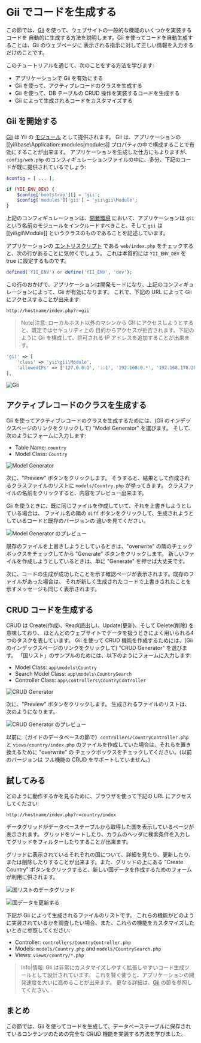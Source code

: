 Gii でコードを生成する
======================

この節では、[Gii](tool-gii.md) を使って、ウェブサイトの一般的な機能のいくつかを実装するコードを
自動的に生成する方法を説明します。Gii を使ってコードを自動生成することは、Gii のウェブページに
表示される指示に対して正しい情報を入力するだけのことです。

このチュートリアルを通じて、次のことをする方法を学びます:

* アプリケーションで Gii を有効にする
* Gii を使って、アクティブレコードのクラスを生成する
* Gii を使って、DB テーブルの CRUD 操作を実装するコードを生成する
* Gii によって生成されるコードをカスタマイズする


Gii を開始する<a name="starting-gii"></a>
--------------

[Gii](tool-gii.md) は Yii の [モジュール](structure-modules.md) として提供されます。
Gii は、アプリケーションの [[yii\base\Application::modules|modules]] プロパティの中で構成することで有効にすることが出来ます。
アプリケーションを生成した仕方にもよりますが、`config/web.php` のコンフィギュレーションファイルの中に、多分、下記のコードが既に提供されているでしょう:

```php
$config = [ ... ];

if (YII_ENV_DEV) {
    $config['bootstrap'][] = 'gii';
    $config['modules']['gii'] = 'yii\gii\Module';
}
```

上記のコンフィギュレーションは、[開発環境](concept-configurations.md#environment-constants) において、アプリケーションは
`gii` という名前のモジュールをインクルードすべきこと、そして `gii` は [[yii\gii\Module]] というクラスのものであることを記述しています。

アプリケーションの [エントリスクリプト](structure-entry-scripts.md) である `web/index.php` をチェックすると、次の行があることに気付くでしょう。
これは本質的には `YII_ENV_DEV` を true に設定するものです。

```php
defined('YII_ENV') or define('YII_ENV', 'dev');
```

この行のおかげで、アプリケーションは開発モードになり、上記のコンフィギュレーションによって、Gii が有効になります。
これで、下記の URL によって Gii にアクセスすることが出来ます:

```
http://hostname/index.php?r=gii
```

> Note|注意: ローカルホスト以外のマシンから GII にアクセスしようとすると、既定ではセキュリティ上の
> 目的からアクセスが拒否されます。下記のように Gii を構成して、許可される IP アドレスを追加することが出来ます。
>
```php
'gii' => [
    'class' => 'yii\gii\Module',
    'allowedIPs' => ['127.0.0.1', '::1', '192.168.0.*', '192.168.178.20'] // 必要に応じて調整
],
```

![Gii](images/start-gii.png)


アクティブレコードのクラスを生成する<a name="generating-ar"></a>
------------------------------------

Gii を使ってアクティブレコードのクラスを生成するためには、(Gii のインデックスページのリンクをクリックして) "Model Generator" を選びます。
そして、次のようにフォームに入力します:

* Table Name: `country`
* Model Class: `Country`

![Model Generator](images/start-gii-model.png)

次に、"Preview" ボタンをクリックします。
そうすると、結果として作成されるクラスファイルのリストに `models/Country.php` が挙ってきます。
クラスファイルの名前をクリックすると、内容をプレビュー出来ます。

Gii を使うときに、既に同じファイルを作成していて、それを上書きしようとしている場合は、
ファイル名の隣の `diff` ボタンをクリックして、生成されようとしているコードと既存のバージョンの
違いを見てください。

![Model Generator のプレビュー](images/start-gii-model-preview.png)

既存のファイルを上書きしようとしているときは、"overwrite" の隣のチェックボックスをチェックしてから "Generate" ボタンをクリックします。
新しいファイルを作成しようとしているときは、単に "Generate" を押せば大丈夫です。

次に、コードの生成が成功したことを示す確認ページが表示されます。既存のファイルがあった場合は、
それが新しく生成されたコードで上書きされたことを示すメッセージも同じく表示されます。


CRUD コードを生成する<a name="generating-crud"></a>
---------------------

CRUD は Create(作成)、Read(読出し)、Update(更新)、そして Delete(削除) を意味しており、
ほとんどのウェブサイトでデータを扱うときによく用いられる4つのタスクを表しています。
Gii を使って CRUD 機能を作成するためには、(Gii のインデックスページのリンクをクリックして) "CRUD Generator" を選びます。
「国リスト」のサンプルのためには、以下のようにフォームに入力します:

* Model Class: `app\models\Country`
* Search Model Class: `app\models\CountrySearch`
* Controller Class: `app\controllers\CountryController`

![CRUD Generator](images/start-gii-crud.png)

次に、"Preview" ボタンをクリックします。
生成されるファイルのリストは、次のようになります。

![CRUD Generator のプレビュー](images/start-gii-crud-preview.png)

以前に（ガイドのデータベースの節で）`controllers/CountryController.php` と
`views/country/index.php` のファイルを作成していた場合は、それらを置き換えるために "overwrite" の
チェックボックスをチェックしてください。(以前のバージョンは フル機能の CRUD をサポートしていません。)


試してみる<a name="trying-it-out"></a>
----------

どのように動作するかを見るために、ブラウザを使って下記の URL にアクセスしてください:

```
http://hostname/index.php?r=country/index
```

データグリッドがデータベーステーブルから取得した国を表示しているページが表示されます。
グリッドをソートしたり、カラムのヘッダに検索条件を入力してグリッドをフィルターしたりすることが出来ます。

グリッドに表示されているそれぞれの国について、詳細を見たり、更新したり、または削除したりすることが出来ます。また、グリッドの上にある "Create Country" ボタンをクリックすると、新しい国データを作成するためのフォームが利用に供されます。

![国リストのデータグリッド](images/start-gii-country-grid.png)

![国データを更新する](images/start-gii-country-update.png)

下記が Gii によって生成されるファイルのリストです。
これらの機能がどのように実装されているかを調査したい場合、また、これらの機能をカスタマイズしたいときに参照してください:

* Controller: `controllers/CountryController.php`
* Models: `models/Country.php` and `models/CountrySearch.php`
* Views: `views/country/*.php`

> Info|情報: Gii は非常にカスタマイズしやすく拡張しやすいコード生成ツールとして設計されています。
  これを賢く使うと、アプリケーションの開発速度を大いに高めることが出来ます。
  更なる詳細は、[Gii](tool-gii.md) の節を参照してください。


まとめ<a name="summary"></a>
------

この節では、Gii を使ってコードを生成して、データベーステーブルに保存されているコンテンツのための完全な CRUD 機能を実装する方法を学びました。
